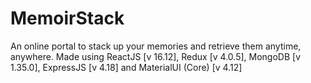 # MemoirStack
An online portal to stack up your memories and retrieve them anytime, anywhere. Made using ReactJS [v 16.12], Redux [v 4.0.5], MongoDB [v 1.35.0], ExpressJS [v 4.18] and MaterialUI (Core) [v 4.12]

